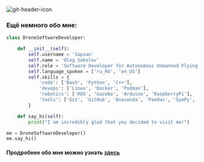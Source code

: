 ![git-header-icon](https://github.com/user-attachments/assets/31b9eb68-6404-4720-a7fc-06cc6b1cf8b7)
### Ещё немного обо мне:


```python
class DroneSoftwareDeveloper:

    def __init__(self):
        self.username = 'Sapsan'
        self.name = 'Oleg Sokolov'
        self.role = 'Software Developer for Autonomous Unmanned Flying Drones'
        self.language_spoken = ['ru_RU', 'en_US']
        self.skills = {
            'code': ['Bash', 'Python', 'C++'],
            'devops': ['Linux', 'Docker', 'Podman'],
            'robotics': ['ROS', 'Gazebo', 'Arduino', 'RaspberryPi'],
            'tools': ['Git', 'GitHub', 'Anaconda', 'Pandas', 'SymPy', 'NumPy', 'SciPy', 'Qt']
        }

    def say_hi(self):
        print("I am incredibly glad that you decided to visit me!")

me = DroneSoftwareDeveloper()
me.say_hi()
```
#### Продробнее обо мне можно узнать [здесь](https://github.com/al-sapsan/al-sapsan/tree/master)

